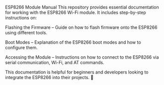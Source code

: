 ESP8266 Module Manual
This repository provides essential documentation for working with the ESP8266 Wi-Fi module. It includes step-by-step instructions on:

Flashing the Firmware – Guide on how to flash firmware onto the ESP8266 using different tools.

Boot Modes – Explanation of the ESP8266 boot modes and how to configure them.

Accessing the Module – Instructions on how to connect to the ESP8266 via serial communication, Wi-Fi, and AT commands.

This documentation is helpful for beginners and developers looking to integrate the ESP8266 into their projects. 🚀
